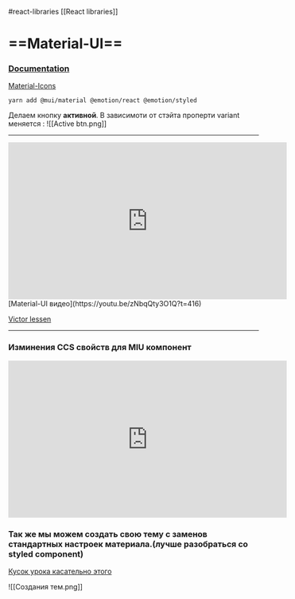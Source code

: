 #react-libraries  [[React libraries]]

# ==Material-UI==

### [Documentation](https://mui.com/)
[Material-Icons](https://mui.com/material-ui/material-icons/)

```
yarn add @mui/material @emotion/react @emotion/styled
```


Делаем кнопку **активной**. В зависимоти от стэйта проперти variant меняется :
![[Active btn.png]]

______________________________________________


<iframe width="560" height="315" src="https://www.youtube.com/embed/zNbqQty3O1Q?start=416" title="YouTube video player" frameborder="0" allow="accelerometer; autoplay; clipboard-write; encrypted-media; gyroscope; picture-in-picture" allowfullscreen></iframe>
[Material-UI видео](https://youtu.be/zNbqQty3O1Q?t=416)

[Victor lessen](https://www.youtube.com/watch?v=7PJqUlPxvdw&list=PLbLBXDhswD1d-dcfGi4VNt_358pyuUQ1p&index=42)

_____________________________________

### Изминения CCS свойств для MIU компонент
<iframe width="560" height="315" src="https://www.youtube.com/embed/OK00k47RMPI" title="YouTube video player" frameborder="0" allow="accelerometer; autoplay; clipboard-write; encrypted-media; gyroscope; picture-in-picture" allowfullscreen></iframe>


### Так же мы можем создать свою тему с заменов стандартных настроек  материала.(лучше разобраться со styled component)

[Кусок урока касательно этого](https://youtu.be/7PJqUlPxvdw?t=6854)

![[Создания тем.png]]